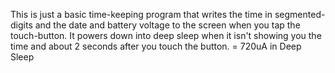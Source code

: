 This is just a basic time-keeping program that writes the time in segmented-digits and the date and battery voltage to the screen when you tap the touch-button. It powers down into deep sleep when it isn't showing you the time and about 2 seconds after you touch the button. = 720uA in Deep Sleep
